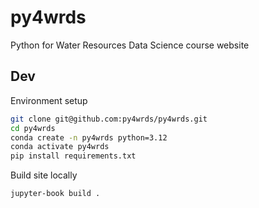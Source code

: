 # py4wrds

Python for Water Resources Data Science course website


## Dev 

Environment setup

```bash
git clone git@github.com:py4wrds/py4wrds.git
cd py4wrds
conda create -n py4wrds python=3.12
conda activate py4wrds
pip install requirements.txt
```

Build site locally

```bash
jupyter-book build .
```
